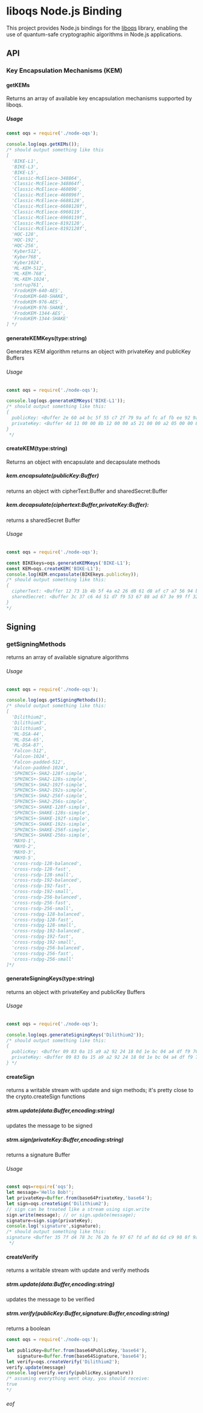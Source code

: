 # liboqs Node.js Binding

This project provides Node.js bindings for the [liboqs](https://github.com/open-quantum-safe/liboqs) library, enabling the use of quantum-safe cryptographic algorithms in Node.js applications.

## API

### Key Encapsulation Mechanisms (KEM)

#### getKEMs

Returns an array of available key encapsulation mechanisms supported by liboqs.

##### Usage

```javascript
const oqs = require('./node-oqs');

console.log(oqs.getKEMs());
/* should output something like this
[
  'BIKE-L1',
  'BIKE-L3',
  'BIKE-L5',
  'Classic-McEliece-348864',
  'Classic-McEliece-348864f',
  'Classic-McEliece-460896',
  'Classic-McEliece-460896f',
  'Classic-McEliece-6688128',
  'Classic-McEliece-6688128f',
  'Classic-McEliece-6960119',
  'Classic-McEliece-6960119f',
  'Classic-McEliece-8192128',
  'Classic-McEliece-8192128f',
  'HQC-128',
  'HQC-192',
  'HQC-256',
  'Kyber512',
  'Kyber768',
  'Kyber1024',
  'ML-KEM-512',
  'ML-KEM-768',
  'ML-KEM-1024',
  'sntrup761',
  'FrodoKEM-640-AES',
  'FrodoKEM-640-SHAKE',
  'FrodoKEM-976-AES',
  'FrodoKEM-976-SHAKE',
  'FrodoKEM-1344-AES',
  'FrodoKEM-1344-SHAKE'
] */
```

#### generateKEMKeys(type:string)
Generates KEM algorithm returns an object with privateKey and publicKey Buffers
###### Usage
```javascript
const oqs = require('./node-oqs');

console.log(oqs.generateKEMKeys('BIKE-L1'));
/* should output something like this:
{
  publicKey: <Buffer 2e 60 a4 bc 5f 55 c7 2f 79 9a af fc af fb ee 92 9a 03 11 9f 20 30 98 cb c9 45 55 0a a1 db fc a4 48 ec 1c fb 79 01 33 9e 5c 06 6f 28 47 8d 66 50 14 15 ... 1491 more bytes>,
  privateKey: <Buffer 4d 11 00 00 8b 12 00 00 a5 21 00 00 a2 05 00 00 86 0a 00 00 0d 2c 00 00 86 25 00 00 83 23 00 00 3a 08 00 00 08 0c 00 00 66 0b 00 00 2a 10 00 00 ce 1d ... 5173 more bytes>
}
 */
```

#### createKEM(type:string)
Returns an object with encapsulate and decapsulate methods

##### kem.encapsulate(publicKey:Buffer)
returns an object with cipherText:Buffer and sharedSecret:Buffer

##### kem.decapsulate(ciphertext:Buffer,privateKey:Buffer):  
returns a sharedSecret Buffer

###### Usage
```javascript
const oqs = require('./node-oqs');

const BIKEkeys=oqs.generateKEMKeys('BIKE-L1');
const KEM=oqs.createKEM('BIKE-L1');
console.log(KEM.encpasulate(BIKEkeys.publicKey));
/* should output something like this:
{
  cipherText: <Buffer 12 73 1b 4b 5f 4a e2 26 d0 61 d8 af c7 a7 56 94 bf 7f 89 20 69 79 7f 17 73 f9 76 bd 17 29 04 a9 e2 39 c5 c5 4c ae 37 eb ec bd 06 95 80 23 8d e5 ef a7 ... 1523 more bytes>,
  sharedSecret: <Buffer 3c 37 c6 4d 51 d7 f9 53 67 88 ad 67 3e 99 ff 32 22 02 ce 26 32 ab 82 4a fc f9 8c 5e 61 be 54 91>
}
*/
```

## Signing
### getSigningMethods
returns an array of available signature algorithms
###### Usage
```javascript
const oqs = require('./node-oqs');

console.log(oqs.getSigningMethods());
/* should output something like this:
[
  'Dilithium2',
  'Dilithium3',
  'Dilithium5',
  'ML-DSA-44',
  'ML-DSA-65',
  'ML-DSA-87',
  'Falcon-512',
  'Falcon-1024',
  'Falcon-padded-512',
  'Falcon-padded-1024',
  'SPHINCS+-SHA2-128f-simple',
  'SPHINCS+-SHA2-128s-simple',
  'SPHINCS+-SHA2-192f-simple',
  'SPHINCS+-SHA2-192s-simple',
  'SPHINCS+-SHA2-256f-simple',
  'SPHINCS+-SHA2-256s-simple',
  'SPHINCS+-SHAKE-128f-simple',
  'SPHINCS+-SHAKE-128s-simple',
  'SPHINCS+-SHAKE-192f-simple',
  'SPHINCS+-SHAKE-192s-simple',
  'SPHINCS+-SHAKE-256f-simple',
  'SPHINCS+-SHAKE-256s-simple',
  'MAYO-1',
  'MAYO-2',
  'MAYO-3',
  'MAYO-5',
  'cross-rsdp-128-balanced',
  'cross-rsdp-128-fast',
  'cross-rsdp-128-small',
  'cross-rsdp-192-balanced',
  'cross-rsdp-192-fast',
  'cross-rsdp-192-small',
  'cross-rsdp-256-balanced',
  'cross-rsdp-256-fast',
  'cross-rsdp-256-small',
  'cross-rsdpg-128-balanced',
  'cross-rsdpg-128-fast',
  'cross-rsdpg-128-small',
  'cross-rsdpg-192-balanced',
  'cross-rsdpg-192-fast',
  'cross-rsdpg-192-small',
  'cross-rsdpg-256-balanced',
  'cross-rsdpg-256-fast',
  'cross-rsdpg-256-small'
]*/
```

#### generateSigningKeys(type:string)
returns an object with privateKey and publicKey Buffers
###### Usage
```javascript
const oqs = require('./node-oqs');

console.log(oqs.generateSigningKeys('Dilithium2'));
/* should output something like this:
{
  publicKey: <Buffer 09 83 0a 15 a9 a2 92 24 18 0d 1e bc 04 a4 df f9 76 68 78 10 2d b0 8f ac 8e 9b 13 bc 11 74 8c 00 77 65 d5 12 35 1b e7 f5 ef 86 28 7a 8d 2b 86 f7 bb 3d ... 1262 more bytes>,
  privateKey: <Buffer 09 83 0a 15 a9 a2 92 24 18 0d 1e bc 04 a4 df f9 76 68 78 10 2d b0 8f ac 8e 9b 13 bc 11 74 8c 00 73 02 ec 70 1d 7c 41 84 af a9 5c f5 42 bc 8f ce ec 69 ... 2478 more bytes>
} */
```

#### createSign
returns a writable stream with update and sign methods; it's pretty close to the crypto.createSign functions
##### strm.update(data:Buffer,encoding:string)
updates the message to be signed
##### strm.sign(privateKey:Buffer,encoding:string)
returns a signature Buffer
###### Usage
```javascript
const oqs=require('oqs');
let message='Hello Bob!';
let privateKey=Buffer.from(base64PrivateKey,'base64');
let sign=oqs.createSign('Dilithium2');
// sign can be treated like a stream using sign.write
sign.write(message); // or sign.update(message);
signature=sign.sign(privateKey);
console.log('signature',signature);
/* should output something like this:
signature <Buffer 35 7f d4 78 3c 76 2b fe 97 67 fd af 8d 6d c9 98 8f 9a eb d9 7f 11 6b d9 9f be 36 dd 08 03 20 9a 6b d4 c0 60 0e b5 d5 6e 0c 93 e4 05 9a 65 c8 b2 1e 60 ... 2370 more bytes>
 */
```

#### createVerify
returns a writable stream with update and verify methods
##### strm.update(data:Buffer,encoding:string)
updates the message to be verified
##### strm.verify(publicKey:Buffer,signature:Buffer,encoding:string)
returns a boolean
```javascript
const oqs = require('./node-oqs');

let publicKey=Buffer.from(base64PublicKey,'base64'),
	signature=Buffer.from(base64Signature,'base64');
let verify=oqs.createVerify('Dilithium2');
verify.update(message)
console.log(verify.verify(publicKey,signature))
/* assuming everything went okay, you should receive:
true
*/
```

###### eof
